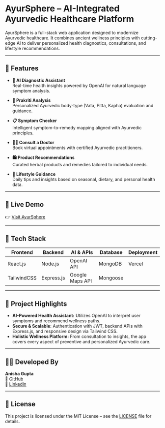 # AyurSphere – AI-Integrated Ayurvedic Healthcare Platform

AyurSphere is a full-stack web application designed to modernize Ayurvedic healthcare. It combines ancient wellness principles with cutting-edge AI to deliver personalized health diagnostics, consultations, and lifestyle recommendations.

---

## 🔮 Features

- **🧠 AI Diagnostic Assistant**  
  Real-time health insights powered by OpenAI for natural language symptom analysis.

- **🧬 Prakriti Analysis**  
  Personalized Ayurvedic body-type (Vata, Pitta, Kapha) evaluation and guidance.

- **📋 Symptom Checker**  
  Intelligent symptom-to-remedy mapping aligned with Ayurvedic principles.

- **👨‍⚕️ Consult a Doctor**  
  Book virtual appointments with certified Ayurvedic practitioners.

- **🛍️ Product Recommendations**  
  Curated herbal products and remedies tailored to individual needs.

- **📘 Lifestyle Guidance**  
  Daily tips and insights based on seasonal, dietary, and personal health data.

---

## 🚀 Live Demo

👉 [Visit AyurSphere](https://ayursphere.vercel.app)

---

## 🧰 Tech Stack

| Frontend    | Backend        | AI & APIs       | Database     | Deployment |
|-------------|----------------|-----------------|--------------|------------|
| React.js    | Node.js        | OpenAI API      | MongoDB      | Vercel     |
| TailwindCSS | Express.js     | Google Maps API | Mongoose     |            |

---

## 📂 Project Highlights

- **AI-Powered Health Assistant:** Utilizes OpenAI to interpret user symptoms and recommend wellness paths.
- **Secure & Scalable:** Authentication with JWT, backend APIs with Express.js, and responsive design via Tailwind CSS.
- **Holistic Wellness Platform:** From consultation to insights, the app covers every aspect of preventive and personalized Ayurvedic care.

---

## 👩‍💻 Developed By

**Anisha Gupta**  
🔗 [GitHub](https://github.com/AnishaGupta-tech)  
🔗 [LinkedIn](https://linkedin.com/in/anisha-gupta-33582b311)

---

## 📄 License

This project is licensed under the MIT License – see the [LICENSE](LICENSE) file for details.
